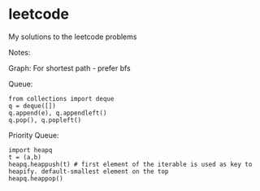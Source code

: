 # leetcode
My solutions to the leetcode problems


Notes:

Graph: 
For shortest path - prefer bfs

Queue:
```
from collections import deque
q = deque([])
q.append(e), q.appendleft()
q.pop(), q.popleft()
```

Priority Queue:
```
import heapq
t = (a,b)
heapq.heappush(t) # first element of the iterable is used as key to heapify. default-smallest element on the top
heapq.heappop()
```
